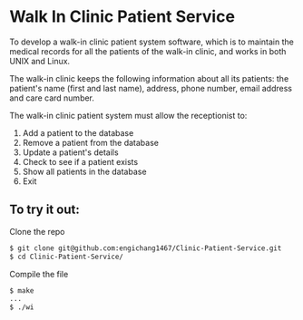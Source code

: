 # Walk In Clinic Patient Service

To develop a walk-in clinic patient system software, which is to maintain the medical records for all the patients of the walk-in clinic, and works in both UNIX and Linux.

The walk-in clinic keeps the following information about all its patients: the patient's name (first and last name), address, phone number, email address and care card number.

The walk-in clinic patient system must allow the receptionist to:

1. Add a patient to the database
2. Remove a patient from the database
3. Update a patient's details
4. Check to see if a patient exists
5. Show all patients in the database
6. Exit

## To try it out:

Clone the repo
```bash
$ git clone git@github.com:engichang1467/Clinic-Patient-Service.git
$ cd Clinic-Patient-Service/
```

Compile the file 
```bash
$ make
...
$ ./wi
```